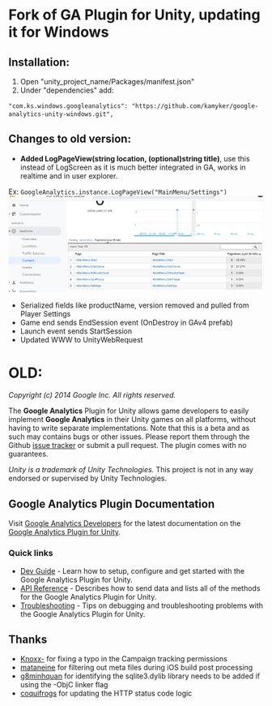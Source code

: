 # Fork of GA Plugin for Unity, updating it for Windows

## Installation:
1. Open "unity_project_name/Packages/manifest.json"
2. Under "dependencies" add:
  ```  
  "com.ks.windows.googleanalytics": "https://github.com/kamyker/google-analytics-unity-windows.git", 
  ```
## Changes to old version:
 - **Added LogPageView(string location, (optional)string title)**, use this instead of LogScreen as it is much better integrated in GA, works in realtime and in user explorer. 
 
Ex: `GoogleAnalytics.instance.LogPageView("MainMenu/Settings")`
![GitHub Logo](/imgs~/pageview_example.png)
 - Serialized fields like productName, version removed and pulled from Player Settings
 - Game end sends EndSession event (OnDestroy in GAv4 prefab)
 - Launch event sends StartSession
 - Updated WWW to UnityWebRequest

# OLD:
_Copyright (c) 2014 Google Inc. All rights reserved._

The __Google Analytics__ Plugin for Unity allows game developers to easily implement __Google Analytics__ in their Unity games on all platforms, without having to write separate implementations. Note that this is a beta and as such may contains bugs or other issues. Please report them through the Github [issue tracker](https://github.com/googleanalytics/google-analytics-plugin-for-unity/issues) or submit a pull request. The plugin comes with no guarantees.

_Unity is a trademark of Unity Technologies._ This project is not in any way endorsed or supervised by Unity Technologies.

## Google Analytics Plugin Documentation

Visit [Google Analytics Developers](https://developers.google.com/analytics/) for the latest documentation on the [Google Analytics Plugin for Unity](https://developers.google.com/analytics/devguides/collection/unity/).


### Quick links
  - [Dev Guide](https://developers.google.com/analytics/devguides/collection/unity/devguide) - Learn how to setup, configure and get started with the Google Analytics Plugin for Unity.
  - [API Reference](https://developers.google.com/analytics/devguides/collection/unity/reference) - Describes how to send data and lists all of the methods for the Google Analytics Plugin for Unity.
  - [Troubleshooting](https://developers.google.com/analytics/devguides/collection/unity/troubleshoot) - Tips on debugging and troubleshooting problems with the Google Analytics Plugin for Unity.


## Thanks
  - [Knoxx-](https://github.com/Knoxx-) for fixing a typo in the Campaign tracking permissions
  - [mataneine](https://github.com/mataneine) for filtering out meta files during iOS build post processing
  - [g8minhquan](https://github.com/g8minhquan) for identifying the sqlite3.dylib library needs to be added if using the -ObjC linker flag
  - [coquifrogs](https://github.com/coquifrogs/) for updating the HTTP status code logic
